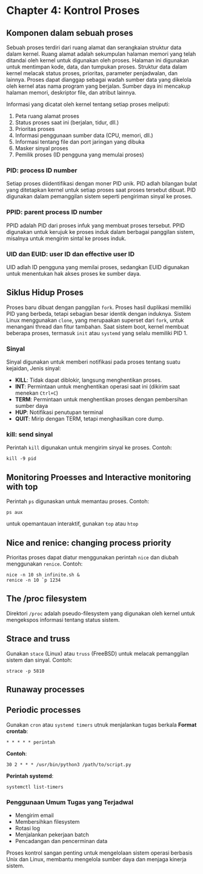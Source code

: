 # Chapter 4: Kontrol Proses

## Komponen dalam sebuah proses
Sebuah proses terdiri dari ruang alamat dan serangkaian struktur data dalam kernel. Ruang alamat adalah sekumpulan halaman memori yang telah ditandai oleh kernel untuk digunakan oleh proses. Halaman ini digunakan untuk mentimpan kode, data, dan tumpukan proses. Struktur data dalam kernel melacak status proses, prioritas, parameter penjadwalan, dan lainnya.
Proses dapat dianggap sebagai wadah sumber data yang dikelola oleh kernel atas nama program yang berjalan. Sumber daya ini mencakup halaman memori, deskriptor file, dan atribut lainnya.

Informasi yang dicatat oleh kernel tentang setiap proses meliputi:
1. Peta ruang alamat proses
2. Status proses saat ini (berjalan, tidur, dll.)
3. Prioritas proses
4. Informasi penggunaan sumber data (CPU, memori, dll.)
5. Informasi tentang file dan port jaringan yang dibuka
6. Masker sinyal proses
7. Pemilik proses (ID pengguna yang memulai proses)

### PID: process ID number
Setiap proses diidentifikasi dengan moner PID unik. PID adlah bilangan bulat yang ditetapkan kernel untuk setiap proses saat proses tersebut dibuat. PID digunakan dalam pemanggilan sistem seperti pengiriman sinyal ke proses.

### PPID: parent process ID number
PPID adalah PID dari proses infuk yang membuat proses tersebut. PPID digunakan untuk kerujuk ke proses induk dalam berbagai panggilan sistem, misalnya untuk mengirim sintal ke proses induk.

### UID dan EUID: user ID dan effective user ID
UID adlah ID pengguna yang memilai proses, sedangkan EUID digunakan untuk menentukan hak akses proses ke sumber daya.

## Siklus Hidup Proses
Proses baru dibuat dengan panggilan `fork`. Proses hasil duplikasi memiliki PID yang berbeda, tetapi sebagian besar identik dengan induknya. Sistem Linux menggunakan `clone`, yang merupaakan superset dari `fork`, untuk menangani thread dan fitur tambahan.
Saat sistem boot, kernel membuat beberapa proses, termasuk `init` atau `systemd` yang selalu memiliki PID 1.

### Sinyal
Sinyal digunakan untuk memberi notifikasi pada proses tentang suatu kejaidan,
Jenis sinyal:
- **KILL**: Tidak dapat diblokir, langsung menghentikan proses.
- **INT**: Permintaan untuk menghentikan operasi saat ini (dikirim saat menekan `Ctrl+C`)
- **TERM**: Permintaan untuk menghentikan proses dengan pembersihan sumber daya
- **HUP**: Notifikasi penutupan terminal
- **QUIT**: Mirip dengan TERM, tetapi menghasilkan core dump.

### kill: send sinyal
Perintah `kill` digunakan untuk mengirim sinyal ke proses.
Contoh:
```
kill -9 pid
```

## Monitoring Proesses and Interactive monitoring with top
Perintah `ps` digunaskan untuk memantau proses.
Contoh:
```
ps aux
```
untuk opemantauan interaktif, gunakan `top` atau `htop`

## Nice and renice: changing process priority
Prioritas proses dapat diatur menggunakan perintah `nice` dan diubah menggunakan `renice`.
Contoh:
```
nice -n 10 sh infinite.sh &
renice -n 10 `p 1234
```

## The /proc filesystem
Direktori `/proc` adalah pseudo-filesystem yang digunakan oleh kernel untuk mengekspos informasi tentang status sistem.

## Strace and truss
Gunakan `stace` (Linux) atau `truss` (FreeBSD) untuk melacak pemanggilan sistem dan sinyal.
Contoh:
```
strace -p 5810
```

## Runaway processes

## Periodic processes
Gunakan `cron` atau `systemd timers` utnuk menjalankan tugas berkala
**Format crontab**:
```
* * * * * perintah
```
**Contoh**:
```
30 2 * * * /usr/bin/python3 /path/to/script.py
```
**Perintah systemd**:
```
systemctl list-timers
```

### Penggunaan Umum Tugas yang Terjadwal
- Mengirim email
- Membersihkan filesystem
- Rotasi log
- Menjalankan pekerjaan batch
- Pencadangan dan pencerminan data

Proses kontrol sangan penting untuk mengelolaan sistem operasi berbasis Unix dan Linux, membantu mengelola sumber daya dan menjaga kinerja sistem.
